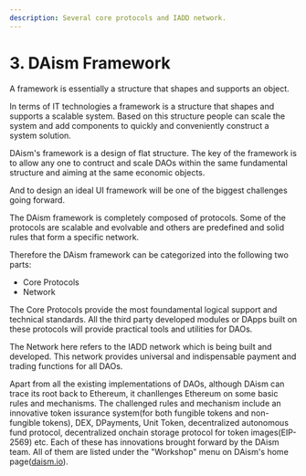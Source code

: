 ```yaml
---
description: Several core protocols and IADD network.
---
```


# 3. DAism Framework

A framework is essentially a structure that shapes and supports an object.

In terms of IT technologies a framework is a structure that shapes and supports a scalable system. Based on this structure people can scale the system and add components to quickly and conveniently construct a system solution.

DAism's framework is a design of flat structure. The key of the framework is to allow any one to contruct and scale DAOs within the same fundamental structure and aiming at the same economic objects.

And to design an ideal UI framework will be one of the biggest challenges going forward.

&#x20;

The DAism framework is completely composed of protocols. Some of the protocols are scalable and evolvable and others are predefined and solid rules that form a specific network.

Therefore the DAism framework can be categorized into the following two parts:

* Core Protocols
* Network

The Core Protocols provide the most foundamental logical support and technical standards. All the third party developed modules or DApps built on these protocols will provide practical tools and utilities for DAOs.

The Network here refers to the IADD network which is being built and developed. This network provides universal and indispensable payment and trading functions for all DAOs.

&#x20;

Apart from all the existing implementations of DAOs, although DAism can trace its root back to Ethereum, it chanllenges Ethereum on some basic rules and mechanisms. The challenged rules and mechanism include an innovative token issurance system(for both fungible tokens and non-fungible tokens), DEX, DPayments, Unit Token, decentralized autonomous fund protocol, decentralized onchain storage protocol for token images(EIP-2569) etc. Each of these has innovations brought forward by the DAism team. All of them are listed under the "Workshop" menu on DAism's home page([daism.io](https://www.daism.io)).
